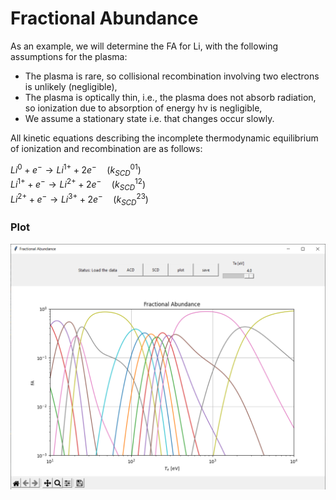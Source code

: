 # Fractional Abundance

As an example, we will determine the FA for Li, with the following assumptions for the plasma:
- The plasma is rare, so collisional recombination involving two electrons is
unlikely (negligible),
- The plasma is optically thin, i.e., the plasma does not absorb radiation, so ionization
due to absorption of energy hν is negligible,
- We assume a stationary state i.e. that changes occur slowly.

All kinetic equations describing the incomplete thermodynamic equilibrium of ionization and
recombination are as follows:

$Li^{0} + e^{-} \rightarrow Li^{1+} + 2e^{-} \quad (k^{01}_{SCD})$  
$Li^{1+} + e^{-} \rightarrow Li^{2+} + 2e^{-}  \quad (k^{12}_{SCD})$  
$Li^{2+} + e^{-} \rightarrow Li^{3+} + 2e^{-}  \quad  (k^{23}_{SCD})$

### Plot
![](images/plot.PNG)